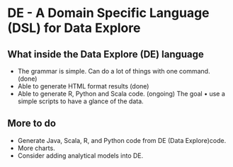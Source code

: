 #  DE - A Domain Specific Language (DSL) for Data Explore

## What inside the Data Explore (DE) language
- The grammar is simple. Can do a lot of things with one command.
(done)
- Able to generate HTML format results (done)
- Able to generate R, Python and Scala code. (ongoing)
The goal
• use a simple scripts to have a glance of the data.

## More to do
- Generate Java, Scala, R, and Python code from DE (Data Explore)code.
- More charts.
- Consider adding analytical models into DE.
